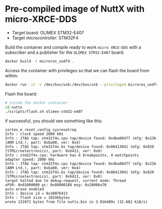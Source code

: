 # Pre-compiled image of NuttX with micro-XRCE-DDS

- Target board: OLIMEX STM32-E407
- Target microcontroller: STM32F4


Build the container and compile ready to work `micro XRCE-DDS` with a subscriber and a publisher for the `OLIMEX STM32-E407` board:
```bash
docker build -t microros_uxdf4 .
```
Access the container with privileges so that we can flash the board from within:
```bash
docker run -it -v /dev/bus/usb:/dev/bus/usb --privileged microros_uxdf4 /bin/bash
```
Flash the board:
```bash
# inside the docker container
cd nuttx
./scripts/flash.sh olimex-stm32-e407
```
if successful, you should see something like this:


```
cortex_m reset_config sysresetreq
Info : clock speed 2000 kHz
Info : JTAG tap: stm32f4x.cpu tap/device found: 0x4ba00477 (mfg: 0x23b (ARM Ltd.), part: 0xba00, ver: 0x4)
Info : JTAG tap: stm32f4x.bs tap/device found: 0x06413041 (mfg: 0x020 (STMicroelectronics), part: 0x6413, ver: 0x0)
Info : stm32f4x.cpu: hardware has 6 breakpoints, 4 watchpoints
adapter speed: 2000 kHz
Info : JTAG tap: stm32f4x.cpu tap/device found: 0x4ba00477 (mfg: 0x23b (ARM Ltd.), part: 0xba00, ver: 0x4)
Info : JTAG tap: stm32f4x.bs tap/device found: 0x06413041 (mfg: 0x020 (STMicroelectronics), part: 0x6413, ver: 0x0)
target halted due to debug-request, current mode: Thread
xPSR: 0x01000000 pc: 0x08000188 msp: 0x20006a70
auto erase enabled
Info : device id = 0x10076413
Info : flash size = 1024kbytes
wrote 131072 bytes from file nuttx.bin in 3.916489s (32.682 KiB/s)
```
